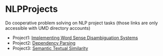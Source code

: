# NLPProjects
Do cooperative problem solving on NLP project tasks (those links are only accessible with UMD directory accounts)

 - Project1: [Implementing Word Sense Disambiguation Systems](Project1/README.md)
 - Project2: [Dependency Parsing](https://myelms.umd.edu/courses/1199410/assignments/4303280)
 - Project3: [Semantic Textual Similarity](https://myelms.umd.edu/courses/1199410/assignments/4312784)
